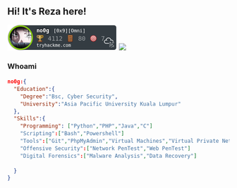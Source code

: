 ## Hi! It's Reza here!

<!--
**no0g/no0g** is a ✨ _special_ ✨ repository because its `README.md` (this file) appears on your GitHub profile.

Here are some ideas to get you started:

- 🔭 I’m currently working on ...
- 🌱 I’m currently learning ...
- 👯 I’m looking to collaborate on ...
- 🤔 I’m looking for help with ...
- 💬 Ask me about ...
- 📫 How to reach me: ...
- 😄 Pronouns: ...
- ⚡ Fun fact: ...
-->

![](./no0g.png)
![](http://www.hackthebox.eu/badge/image/162586)


### Whoami
```json
no0g:{
  "Education":{
    "Degree":"Bsc, Cyber Security",
    "University":"Asia Pacific University Kuala Lumpur"
  },
  "Skills":{
    "Programming": ["Python","PHP","Java","C"]
    "Scripting":["Bash","Powershell"]
    "Tools":["Git","PhpMyAdmin","Virtual Machines","Virtual Private Network"]
    "Offensive Security":["Network PenTest","Web PenTest"]
    "Digital Forensics":["Malware Analysis","Data Recovery"]

  }
}
```

